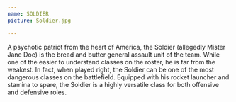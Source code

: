 ```yaml
---
name: SOLDIER
picture: Soldier.jpg

---
```


A psychotic patriot from the heart of America, the Soldier (allegedly Mister Jane Doe) is the bread and butter general assault unit of the team. While one of the easier to understand classes on the roster, he is far from the weakest. In fact, when played right, the Soldier can be one of the most dangerous classes on the battlefield. Equipped with his rocket launcher and stamina to spare, the Soldier is a highly versatile class for both offensive and defensive roles.
